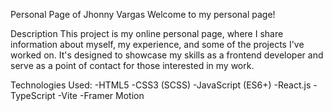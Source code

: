 Personal Page of Jhonny Vargas
Welcome to my personal page!

Description
This project is my online personal page, where I share information about myself, my experience, and some of the projects I've worked on. It's designed to showcase my skills as a frontend developer and serve as a point of contact for those interested in my work.

Technologies Used:
-HTML5
-CSS3 (SCSS)
-JavaScript (ES6+)
-React.js
-TypeScript
-Vite
-Framer Motion
